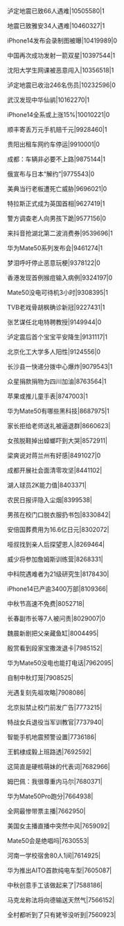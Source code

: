 泸定地震已致66人遇难|10505580|1

地震已致雅安34人遇难|10460327|1

iPhone14发布会录制图被曝|10419989|0

中国再次成功发射一箭双星|10397544|1

沈阳大学生网课被恶意闯入|10356518|1

泸定地震已收治246名伤员|10232596|0

武汉发现中华仙鹟|10162270|1

iPhone14全系或上涨15%|10010221|0

顺丰寄丢万元手机赔千元|9928460|1

贵阳出租车网约车停运|9910001|0

成都：车辆非必要不上路|9875144|1

俄宣布与日本“解约”|9775543|0

美典当行老板遭死亡威胁|9696021|0

特拉斯正式成为英国首相|9627419|1

警方调查老人向男孩下跪|9577156|0

来抖音抢湖北第二波消费券|9539696|1

华为Mate50系列发布会|9461274|1

梦泪呼吁停止恶意玩梗|9378122|0

香港发现首例猴痘输入病例|9324197|0

Mate50没电可待机3小时|9308395|1

TVB老戏骨胡枫确诊新冠|9227431|1

张艺谋任北电特聘教授|9149944|0

泸定震后首个宝宝平安降生|9131117|1

北京化工大学多人阳性|9124556|0

长沙县一快递分拨中心爆炸|9079543|1

众星捐款捐物为四川加油|8763564|1

苹果或推儿童手表|8747003|1

华为Mate50有哪些黑科技|8687975|1

家长拒给老师送礼被逼退群|8660623|

女孩脱鞋掉出蟑螂吓到大哭|8572911|

梁爽说对蒋兰州有好感|8491027|0

成都开展社会面清零攻坚|8441102|

湖人球员2K能力值|8403371|

农民日报评隐入尘烟|8399538|

男孩在校门口脱衣服扔书包|8330842|

安倍国葬费用为16.6亿日元|8302072|

哑叔找到亲人后探望恩人|8269464|

威少将参加詹姆斯训练营|8268331|

中科院遇难者为21级研究生|8178430|

iPhone14已产逾3400万部|8109366|

中秋节高速不免费|8052718|

长春副市长等7人被问责|8029007|0

魏晨新剧把父亲藏鱼缸|8004495|

殷赏看到段家宝撒泼退卡|7985152|

华为Mate50没电也能打电话|7962095|

自制中秋灯笼|7908525|

光遇复刻先祖攻略|7908086|

北京拟禁止校门前发广告|7773215|

特战女兵退役当军训教官|7737940|

智能手机地震预警设置|7736186|

王鹤棣成毅上班路透|7692592|

这简直是硬核萌妹的代表词|7682966|

姆巴佩：我很尊重内马尔|7680371|

华为Mate50Pro跑分|7664938|

全网最惨带票主播|7662950|

美国女主播直播中突然中风|7659092|

Mate50会是绝唱吗|7630553|

河南一学校宿舍80人1间|7614925|

华为推出AITO首款纯电车型|7605087|

中秋创意手工该做起来了|7588186|

马克龙称法将向德输送天然气|7566152|

全村都听到了只有姥爷没听到|7560923|

